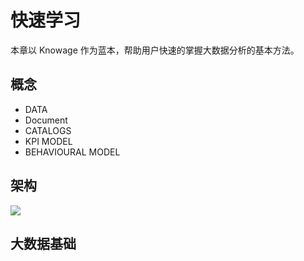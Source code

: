 # 快速学习

本章以 Knowage 作为蓝本，帮助用户快速的掌握大数据分析的基本方法。

## 概念

* DATA 
* Document
* CATALOGS
* KPI MODEL
* BEHAVIOURAL MODEL

## 架构

![](https://libs.websoft9.com/Websoft9/DocsPicture/zh/knowage/knowage-arch-websoft9.jpg)

## 大数据基础